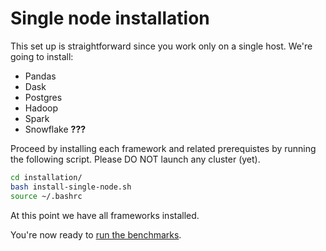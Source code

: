 # Single node installation

This set up is straightforward since you work only on a single host.
We're going to install:

- Pandas
- Dask
- Postgres
- Hadoop
- Spark
- Snowflake **???**

Proceed by installing each framework and related prerequistes by running the following script. 
Please DO NOT launch any cluster (yet).

```bash
cd installation/
bash install-single-node.sh
source ~/.bashrc
```

At this point we have all frameworks installed.

You're now ready to [run the benchmarks](../benchmark/README.md).